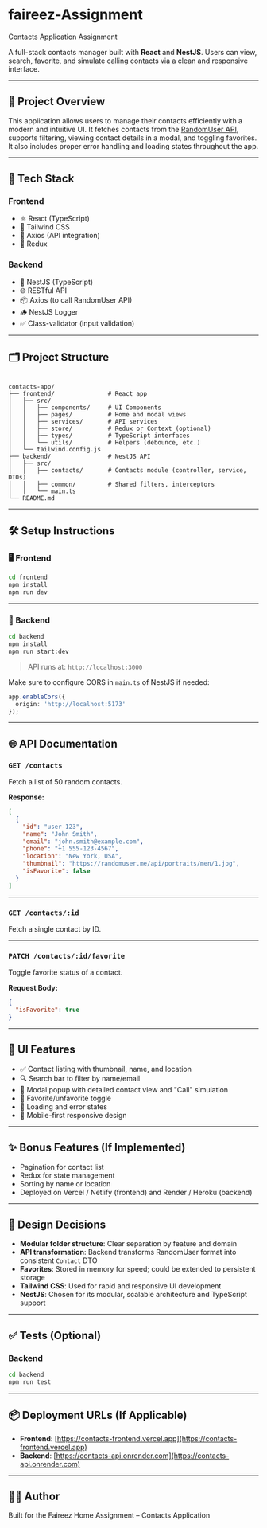 # faireez-Assignment
Contacts Application Assignment

A full-stack contacts manager built with **React** and **NestJS**. Users can view, search, favorite, and simulate calling contacts via a clean and responsive interface.

---

## 🚀 Project Overview

This application allows users to manage their contacts efficiently with a modern and intuitive UI. It fetches contacts from the [RandomUser API](https://randomuser.me/), supports filtering, viewing contact details in a modal, and toggling favorites. It also includes proper error handling and loading states throughout the app.

---

## 🧱 Tech Stack

### Frontend
- ⚛️ React (TypeScript)
- 💨 Tailwind CSS
- 🔄 Axios (API integration)
- 🧠 Redux 

### Backend
- 🧭 NestJS (TypeScript)
- 🌐 RESTful API
- 📦 Axios (to call RandomUser API)
- 🪵 NestJS Logger
- ✅ Class-validator (input validation)

---

## 🗂️ Project Structure

```

contacts-app/
├── frontend/               # React app
│   ├── src/
│   │   ├── components/     # UI Components
│   │   ├── pages/          # Home and modal views
│   │   ├── services/       # API services
│   │   ├── store/          # Redux or Context (optional)
│   │   ├── types/          # TypeScript interfaces
│   │   └── utils/          # Helpers (debounce, etc.)
│   └── tailwind.config.js
├── backend/                # NestJS API
│   ├── src/
│   │   ├── contacts/       # Contacts module (controller, service, DTOs)
│   │   ├── common/         # Shared filters, interceptors
│   │   └── main.ts
└── README.md

````

---

## 🛠️ Setup Instructions

### 🖥️ Frontend

```bash
cd frontend
npm install
npm run dev
````

---

### 🧪 Backend

```bash
cd backend
npm install
npm run start:dev
```

> API runs at: `http://localhost:3000`

Make sure to configure CORS in `main.ts` of NestJS if needed:

```ts
app.enableCors({
  origin: 'http://localhost:5173'
});
```
---

## 🌐 API Documentation

### `GET /contacts`

Fetch a list of 50 random contacts.

**Response:**

```json
[
  {
    "id": "user-123",
    "name": "John Smith",
    "email": "john.smith@example.com",
    "phone": "+1 555-123-4567",
    "location": "New York, USA",
    "thumbnail": "https://randomuser.me/api/portraits/men/1.jpg",
    "isFavorite": false
  }
]
```

---

### `GET /contacts/:id`

Fetch a single contact by ID.

---

### `PATCH /contacts/:id/favorite`

Toggle favorite status of a contact.

**Request Body:**

```json
{
  "isFavorite": true
}
```

---

## 🎨 UI Features

* ✅ Contact listing with thumbnail, name, and location
* 🔍 Search bar to filter by name/email
* 📱 Modal popup with detailed contact view and "Call" simulation
* 🌟 Favorite/unfavorite toggle
* 🔁 Loading and error states
* 📱 Mobile-first responsive design

---

## ✨ Bonus Features (If Implemented)

* Pagination for contact list
* Redux for state management
* Sorting by name or location
* Deployed on Vercel / Netlify (frontend) and Render / Heroku (backend)

---

## 🧠 Design Decisions

* **Modular folder structure**: Clear separation by feature and domain
* **API transformation**: Backend transforms RandomUser format into consistent `Contact` DTO
* **Favorites**: Stored in memory for speed; could be extended to persistent storage
* **Tailwind CSS**: Used for rapid and responsive UI development
* **NestJS**: Chosen for its modular, scalable architecture and TypeScript support

---

## ✅ Tests (Optional)

### Backend

```bash
cd backend
npm run test
```

---

## 📦 Deployment URLs (If Applicable)

* **Frontend**: [https://contacts-frontend.vercel.app](https://contacts-frontend.vercel.app)
* **Backend**: [https://contacts-api.onrender.com](https://contacts-api.onrender.com)

---

## 🧑‍💻 Author

Built for the Faireez Home Assignment – Contacts Application
